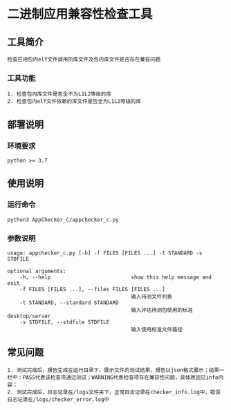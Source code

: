 # 二进制应用兼容性检查工具

## 工具简介  

    检查应用包内elf文件调用的库文件及包内库文件是否存在兼容问题

### 工具功能

    1. 检查包内库文件是否全不为L1L2等级的库
    2. 检查包内elf文件依赖的库文件是否全为L1L2等级的库

## 部署说明
### 环境要求

    python >= 3.7

## 使用说明
### 运行命令

    python3 AppChecker_C/appchecker_c.py

### 参数说明

    usage: appchecker_c.py [-h] -f FILES [FILES ...] -t STANDARD -s STDFILE

    optional arguments:
    	-h, --help            				show this help message and exit
		-f FILES [FILES ...], --files FILES [FILES ...]
                            				输入待测文件列表
		-t STANDARD, --standard STANDARD
                            				输入评估待测包使用的标准 desktop/server
    	-s STDFILE, --stdfile STDFILE
                            				输入使用标准文件路径


## 常见问题

    1. 测试完成后，报告生成在运行目录下，展示文件的测试结果，报告以json格式展示；结果一栏中：PASS代表该检查项通过测试；WARNING代表检查项存在兼容性问题，具体原因见info内容；
    2. 测试完成后，日志记录在/logs文件夹下，正常日志记录在checker_info.log中，错误日志记录在/logs/checker_error.log中
